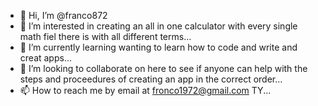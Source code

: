 - 👋 Hi, I’m @franco872
- 👀 I’m interested in creating an all in one calculator with every single math fiel there is with all different terms...
- 🌱 I’m currently learning wanting to learn how to code and write and creat apps...
- 💞️ I’m looking to collaborate on here to see if anyone can help with the steps and proceedures of creating an app in the correct order...
- 📫 How to reach me  by email at fronco1972@gmail.com TY...

<!---
franco872/franco872 is a ✨ special ✨ repository because its `README.md` (this file) appears on your GitHub profile.
You can click the Preview link to take a look at your changes.
--->
